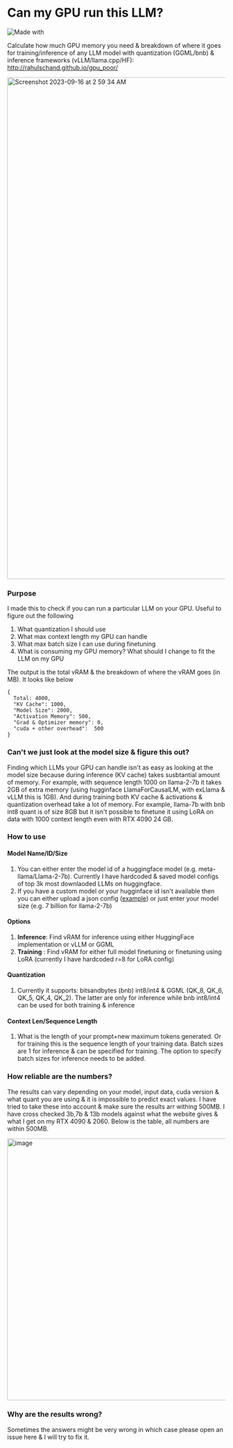 # Can my GPU run this LLM?

![Made with](https://img.shields.io/badge/logo-javascript-blue?logo=javascript)

Calculate how much GPU memory you need &amp; breakdown of where it goes for training/inference of any LLM model with quantization (GGML/bnb) & inference frameworks (vLLM/llama.cpp/HF): http://rahulschand.github.io/gpu_poor/


<img width="1157" alt="Screenshot 2023-09-16 at 2 59 34 AM" src="https://github.com/RahulSChand/gpu_poor/assets/16897807/30105eb7-50cf-4bc2-8f73-8e7aedbb48bd">



### Purpose

I made this to check if you can run a particular LLM on your GPU. Useful to figure out the following
1. What quantization I should use
2. What max context length my GPU can handle
3. What max batch size I can use during finetuning
4. What is consuming my GPU memory? What should I change to fit the LLM on my GPU

The output is the total vRAM & the breakdown of where the vRAM goes (in MB). It looks like below

```     
{
  Total: 4000,
  "KV Cache": 1000,
  "Model Size": 2000,
  "Activation Memory": 500,
  "Grad & Optimizer memory": 0,
  "cuda + other overhead":  500
}
```
### Can't we just look at the model size & figure this out?

Finding which LLMs your GPU can handle isn't as easy as looking at the model size because during inference (KV cache) takes susbtantial amount of memory. For example, with sequence length 1000 on llama-2-7b it takes 2GB of extra memory (using hugginface LlamaForCausalLM, with exLlama & vLLM this is 1GB). And during training both KV cache & activations & quantization overhead take a lot of memory. For example, llama-7b with bnb int8 quant is of size 8GB but it isn't possible to finetune it using LoRA on data with 1000 context length even with RTX 4090 24 GB.
 
### How to use

#### Model Name/ID/Size

1. You can either enter the model id of a huggingface model (e.g. meta-llama/Llama-2-7b). Currently I have hardcoded & saved model configs of top 3k most downlaoded LLMs on huggingface.
2. If you have a custom model or your hugginface id isn't available then you can either upload a json config ([example]( https://huggingface.co/codellama/CodeLlama-7b-hf/blob/main/config.json)) or just enter your model size (e.g. 7 billion for llama-2-7b)

#### Options
1. **Inference**: Find vRAM for inference using either HuggingFace implementation or vLLM or GGML
2. **Training** : Find vRAM for either full model finetuning or finetuning using LoRA (currently I have hardcoded r=8 for LoRA config) 

#### Quantization
1. Currently it supports: bitsandbytes (bnb) int8/int4 & GGML (QK_8, QK_6, QK_5, QK_4, QK_2). The latter are only for inference while bnb int8/int4 can be used for both training & inference

#### Context Len/Sequence Length
1. What is the length of your prompt+new maximum tokens generated. Or for training this is the sequence length of your training data. Batch sizes are 1 for inference & can be specified for training. The option to specify batch sizes for inference needs to be added.




### How reliable are the numbers?
The results can vary depending on your model, input data, cuda version & what quant you are using & it is impossible to predict exact values. I have tried to take these into account & make sure the results arr withing 500MB. I have cross checked 3b,7b & 13b models against what the website gives & what I get on my RTX 4090 & 2060. Below is the table, all numbers are within 500MB.

<img width="604" alt="image" src="https://github.com/RahulSChand/gpu_poor/assets/16897807/3d49a422-f174-4537-b5fa-42adc4b15a89">


### Why are the results wrong?
Sometimes the answers might be very wrong in which case please open an issue here & I will try to fix it.
